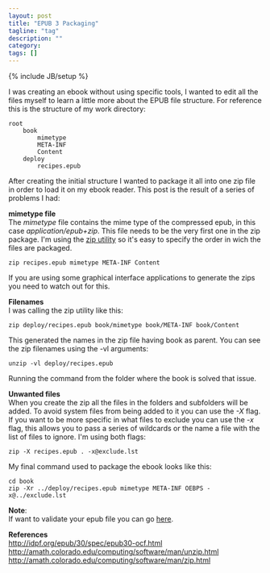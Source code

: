 ```yaml
---
layout: post
title: "EPUB 3 Packaging"
tagline: "tag"
description: ""
category: 
tags: []
---
```

{% include JB/setup %}

I was creating an ebook without using specific tools, I wanted to edit all the files myself to learn a little more about the EPUB file structure. For reference this is the structure of my work directory:
    
    root
        book
            mimetype
            META-INF
            Content
        deploy
            recipes.epub

 After creating the initial structure I wanted to package it all into one zip file in order to load it on my ebook reader. This post is the result of a series of problems I had:

__mimetype file__  
The *mimetype* file contains the mime type of the compressed epub, in this case *application/epub+zip*. This file needs to be the very first one in the zip package. I'm using the [zip utility](http://amath.colorado.edu/computing/software/man/zip.html) so it's easy to specify the order in wich the files are packaged. 

    zip recipes.epub mimetype META-INF Content

If you are using some graphical interface applications to generate the zips you need to watch out for this.

__Filenames__  
I was calling the zip utility like this:

    zip deploy/recipes.epub book/mimetype book/META-INF book/Content

This generated the names in the zip file having book as parent. You can see the zip filenames using the -vl arguments:

    unzip -vl deploy/recipes.epub

Running the command from the folder where the book is solved that issue.

__Unwanted files__  
When you create the zip all the files in the folders and subfolders will be added. To avoid system files from being added to it you can use the _-X_ flag. If you want to be more specific in what files to exclude you can use the _-x_ flag, this allows you to pass a series of wildcards or the name a file with the list of files to ignore. I'm using both flags:

    zip -X recipes.epub . -x@exclude.lst

My final command used to package the ebook looks like this:

    cd book  
    zip -Xr ../deploy/recipes.epub mimetype META-INF OEBPS -x@../exclude.lst  

__Note__:  
If want to validate your epub file you can go [here](http://validator.idpf.org/).  

__References__  
<http://idpf.org/epub/30/spec/epub30-ocf.html>
<http://amath.colorado.edu/computing/software/man/unzip.html>
<http://amath.colorado.edu/computing/software/man/zip.html>


